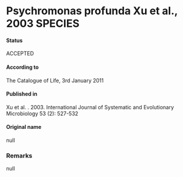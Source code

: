 Psychromonas profunda Xu et al., 2003 SPECIES
=======

#### Status
ACCEPTED

#### According to
The Catalogue of Life, 3rd January 2011

#### Published in
Xu et al. . 2003. International Journal of Systematic and Evolutionary Microbiology 53 (2): 527-532

#### Original name
null

### Remarks
null